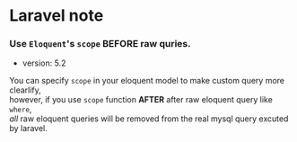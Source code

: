# Laravel note

### Use `Eloquent`'s `scope` __BEFORE__ raw quries.
* version: 5.2
>
You can specify `scope` in your eloquent model to make custom query more clearlify,   
however, if you use `scope` function __AFTER__ after raw eloquent query like `where`,   
_all_ raw eloquent queries will be removed from the real mysql query excuted by laravel.
